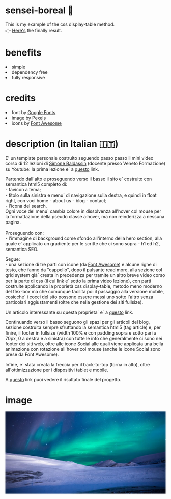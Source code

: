 # sensei-boreal :sunrise:

This is my example of the css display-table method.<br>
👉 <a href="http://ceron.altervista.org/corso-web-2.0/sensei-boreal/index.html" target="_blank">Here's</a> the finally result. 
<br>

# benefits

<li> simple
<li> dependency free
<li> fully responsive
<br>
  
# credits

<li> font by <a href="https://fonts.google.com/" target="_blank">Google Fonts</a>
<li> image by <a href="https://www.pexels.com/" target="_blank">Pexels</a>
<li> icons by <a href="https://fontawesome.com/" target="_blank">Font Awesome</a>
<br>
  
# description (in Italian 🇮🇹)

<p>E' un template personale costruito seguendo passo passo il mini video corso di 12 lezioni di <a href="https://www.simonebaldassin.com/" target="_blank">Simone Baldassin</a> (docente presso Veneto Formazione) su Youtube: la prima lezione e&grave; a <a href="https://www.youtube.com/watch?v=roiK_NTlA8M" target="_blank">questo</a> link.</p>
                                <p>Partendo dall'alto e proseguendo verso il basso il sito e&grave; costruito con semantica html5 completo di:<br>- favicon a tema;<br>- titolo sulla sinistra e menu&grave; di navigazione sulla destra, e quindi in float right, con voci home - about us - blog - contact;<br>- l'icona del search.<br>Ogni voce del menu&grave; cambia colore in dissolvenza all'hover col mouse per la formattazione della pseudo classe a:hover, ma non reinderizza a nessuna pagina.<br><br>Proseguendo con:<br>- l'immagine di background come sfondo all'interno della hero section, alla quale e&grave; applicato un gradiente per le scritte che ci sono sopra - h1 ed h2, semantica SEO.</p>
                            	<p>Segue:<br>- una sezione di tre parti con icone (da <a href="https://fontawesome.com/" target="_blank">Font Awesome</a>) e alcune righe di testo, che fanno da "cappello", dopo il pulsante read more, alla sezione col grid system già&grave; creata in precedenza per tramite un altro breve video corso per la parte di css (il cui link e&grave; sotto la prima video lezione), con parti costruite applicando la propriet&agrave; css display-table, metodo meno moderno del flex-box ma che comunque facilita poi il passaggio alla versione mobile, cosicche&grave; i cocci del sito possono essere messi uno sotto l'altro senza particolari aggiustamenti (oltre che nella gestione dei siti fullsize).</p>
                            	<p>Un articolo interessante su questa proprieta&grave; e&grave; a <a href="https://www.venetoformazione.it/blog/la-proprieta-display-e-il-valore-table-nei-siti-fullsize/" target="_blank">questo</a> link. </p><p>Continuando verso il basso seguono gli spazi per gli articoli del blog, sezione costruita sempre sfruttando la semantica html5 (tag article) e, per finire, il footer in fullsize (width 100% e con padding sopra e sotto pari a 70px, 0 a destra e a sinistra) con tutte le info che generalmente ci sono nei footer dei siti web, oltre alle icone Social alle quali viene applicata una bella animazione con rotazione all'hover col mouse (anche le icone Social sono prese da Font Awesome).</p>
                            	<p>Infine, e&grave; stata creata la freccia per il back-to-top (torna in alto), oltre all'ottimizzazione per i dispositivi tablet e mobile.</p>
                              <p>A <a href="http://ceron.altervista.org/corso-web-2.0/sensei-boreal/index.html">questo</a> link puoi vedere il risultato finale del progetto.</p>
                              
# image
  
![immagine-di-esempio](1.jpg) 
